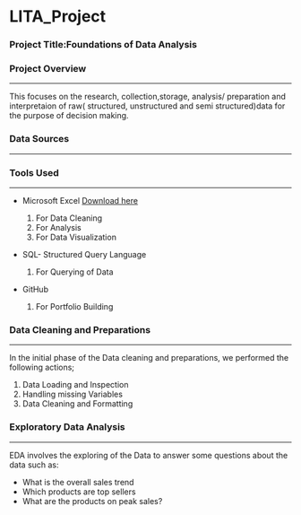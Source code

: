 # LITA_Project

### Project Title:Foundations of Data Analysis

### Project Overview
---
This focuses on the research, collection,storage, analysis/ preparation and interpretaion of
raw( structured, unstructured and semi structured)data for the purpose of decision making.

### Data Sources
---

### Tools Used
---
- Microsoft Excel [Download here](https://www.microsoft.com)
  1. For Data Cleaning
  2. For Analysis
  3. For Data Visualization
     
- SQL- Structured Query Language
  1. For Querying of Data
     
- GitHub
  1. For Portfolio Building

### Data Cleaning and Preparations
---
In the initial phase of the Data cleaning and preparations, we performed the following
actions;
1. Data Loading and Inspection
2. Handling missing Variables
3. Data Cleaning and Formatting

### Exploratory Data Analysis
---
EDA involves the exploring of the Data to answer some questions about the data such as:
- What is the overall sales trend
- Which products are top sellers
- What are the products on peak sales?









